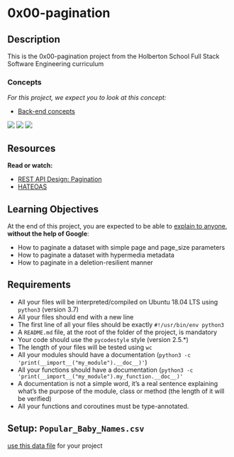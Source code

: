 # 0x00-pagination

## Description
This is the 0x00-pagination project from the Holberton School Full Stack Software Engineering curriculum

### Concepts

_For this project, we expect you to look at this concept:_

*   [Back-end concepts](https://intranet.alxswe.com/concepts/557)

![](https://s3.amazonaws.com/alx-intranet.hbtn.io/uploads/medias/2019/12/3646eb02de6527ca5d83.png?X-Amz-Algorithm=AWS4-HMAC-SHA256&X-Amz-Credential=AKIARDDGGGOUSBVO6H7D%2F20230511%2Fus-east-1%2Fs3%2Faws4_request&X-Amz-Date=20230511T124611Z&X-Amz-Expires=86400&X-Amz-SignedHeaders=host&X-Amz-Signature=fdc409e4c8d24a27cc634b9056fe2ee72f026314ad8d9dd79ccbb4d046f567b8) ![](https://s3.amazonaws.com/alx-intranet.hbtn.io/uploads/medias/2019/12/746187b76bea1f46030e.png?X-Amz-Algorithm=AWS4-HMAC-SHA256&X-Amz-Credential=AKIARDDGGGOUSBVO6H7D%2F20230511%2Fus-east-1%2Fs3%2Faws4_request&X-Amz-Date=20230511T124611Z&X-Amz-Expires=86400&X-Amz-SignedHeaders=host&X-Amz-Signature=0491ff1b22e194d10e8bad8b1940eeb443c88839a950cb509ca728ef23075ff1) ![](https://s3.amazonaws.com/alx-intranet.hbtn.io/uploads/medias/2019/12/665ce871c2ecc66a8e71.png?X-Amz-Algorithm=AWS4-HMAC-SHA256&X-Amz-Credential=AKIARDDGGGOUSBVO6H7D%2F20230511%2Fus-east-1%2Fs3%2Faws4_request&X-Amz-Date=20230511T124611Z&X-Amz-Expires=86400&X-Amz-SignedHeaders=host&X-Amz-Signature=29b0ce14492c69e305df9cdb479fabbc49d2372c447301df792994fc3f689cd1)

Resources
---------

**Read or watch:**

*   [REST API Design: Pagination](https://intranet.alxswe.com/rltoken/7Kdzi9CH1LdSfNQ4RaJUQw "REST API Design: Pagination")
*   [HATEOAS](https://intranet.alxswe.com/rltoken/tfzcEbTSdMYSYxsspJH_oA "HATEOAS")

Learning Objectives
-------------------

At the end of this project, you are expected to be able to [explain to anyone](https://intranet.alxswe.com/rltoken/zQ78qQVUjaPExupXQpAaHw "explain to anyone"), **without the help of Google**:

*   How to paginate a dataset with simple page and page\_size parameters
*   How to paginate a dataset with hypermedia metadata
*   How to paginate in a deletion-resilient manner

Requirements
------------

*   All your files will be interpreted/compiled on Ubuntu 18.04 LTS using `python3` (version 3.7)
*   All your files should end with a new line
*   The first line of all your files should be exactly `#!/usr/bin/env python3`
*   A `README.md` file, at the root of the folder of the project, is mandatory
*   Your code should use the `pycodestyle` style (version 2.5.\*)
*   The length of your files will be tested using `wc`
*   All your modules should have a documentation (`python3 -c 'print(__import__("my_module").__doc__)'`)
*   All your functions should have a documentation (`python3 -c 'print(__import__("my_module").my_function.__doc__)'`
*   A documentation is not a simple word, it’s a real sentence explaining what’s the purpose of the module, class or method (the length of it will be verified)
*   All your functions and coroutines must be type-annotated.

Setup: `Popular_Baby_Names.csv`
-------------------------------

[use this data file](https://intranet.alxswe.com/rltoken/NBLY6mdKDBR9zWvNADwjjg "use this data file") for your project
